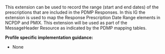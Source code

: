 
This extension can be used to record the range (start and end dates) of the prescriptions that are included in the PDMP Responses. In this IG the extension is used to map the Response Prescription Date Range elements in NCPDP and PMIX. This extension will be used as part of the MessageHeader Resource as indicated by the PDMP mapping tables.


**Profile specific implementation guidance:**

*  None

